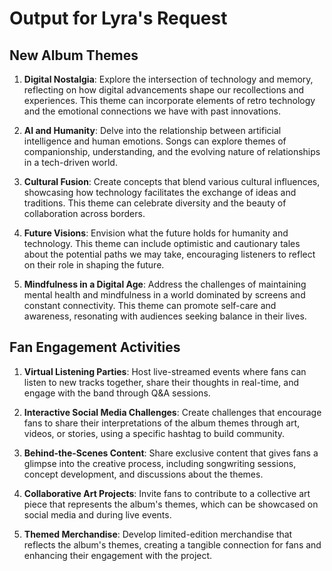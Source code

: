 # Output for Lyra's Request

## New Album Themes
1. **Digital Nostalgia**: Explore the intersection of technology and memory, reflecting on how digital advancements shape our recollections and experiences. This theme can incorporate elements of retro technology and the emotional connections we have with past innovations.

2. **AI and Humanity**: Delve into the relationship between artificial intelligence and human emotions. Songs can explore themes of companionship, understanding, and the evolving nature of relationships in a tech-driven world.

3. **Cultural Fusion**: Create concepts that blend various cultural influences, showcasing how technology facilitates the exchange of ideas and traditions. This theme can celebrate diversity and the beauty of collaboration across borders.

4. **Future Visions**: Envision what the future holds for humanity and technology. This theme can include optimistic and cautionary tales about the potential paths we may take, encouraging listeners to reflect on their role in shaping the future.

5. **Mindfulness in a Digital Age**: Address the challenges of maintaining mental health and mindfulness in a world dominated by screens and constant connectivity. This theme can promote self-care and awareness, resonating with audiences seeking balance in their lives.

## Fan Engagement Activities
1. **Virtual Listening Parties**: Host live-streamed events where fans can listen to new tracks together, share their thoughts in real-time, and engage with the band through Q&A sessions.

2. **Interactive Social Media Challenges**: Create challenges that encourage fans to share their interpretations of the album themes through art, videos, or stories, using a specific hashtag to build community.

3. **Behind-the-Scenes Content**: Share exclusive content that gives fans a glimpse into the creative process, including songwriting sessions, concept development, and discussions about the themes.

4. **Collaborative Art Projects**: Invite fans to contribute to a collective art piece that represents the album's themes, which can be showcased on social media and during live events.

5. **Themed Merchandise**: Develop limited-edition merchandise that reflects the album's themes, creating a tangible connection for fans and enhancing their engagement with the project.
